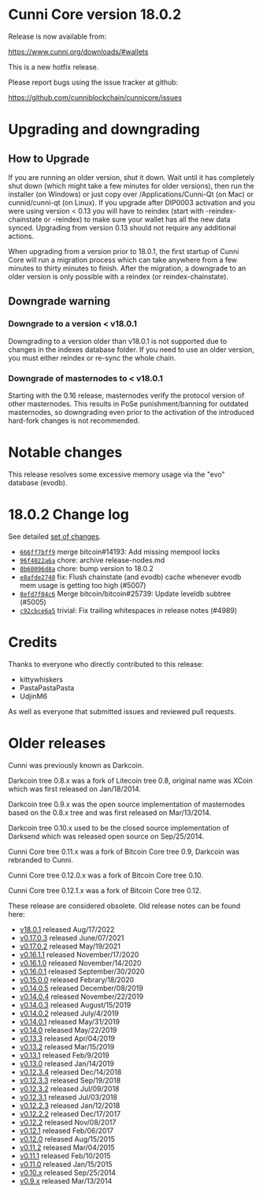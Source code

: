 Cunni Core version 18.0.2
========================

Release is now available from:

  <https://www.cunni.org/downloads/#wallets>

This is a new hotfix release.

Please report bugs using the issue tracker at github:

  <https://github.com/cunniblockchain/cunnicore/issues>


Upgrading and downgrading
=========================

How to Upgrade
--------------

If you are running an older version, shut it down. Wait until it has completely
shut down (which might take a few minutes for older versions), then run the
installer (on Windows) or just copy over /Applications/Cunni-Qt (on Mac) or
cunnid/cunni-qt (on Linux). If you upgrade after DIP0003 activation and you were
using version < 0.13 you will have to reindex (start with -reindex-chainstate
or -reindex) to make sure your wallet has all the new data synced. Upgrading
from version 0.13 should not require any additional actions.

When upgrading from a version prior to 18.0.1, the
first startup of Cunni Core will run a migration process which can take anywhere
from a few minutes to thirty minutes to finish. After the migration, a
downgrade to an older version is only possible with a reindex
(or reindex-chainstate).

Downgrade warning
-----------------

### Downgrade to a version < v18.0.1

Downgrading to a version older than v18.0.1 is not supported due to changes in
the indexes database folder. If you need to use an older version, you must
either reindex or re-sync the whole chain.

### Downgrade of masternodes to < v18.0.1

Starting with the 0.16 release, masternodes verify the protocol version of other
masternodes. This results in PoSe punishment/banning for outdated masternodes,
so downgrading even prior to the activation of the introduced hard-fork changes
is not recommended.

Notable changes
===============

This release resolves some excessive memory usage via the "evo" database (evodb).

18.0.2 Change log
===================

See detailed [set of changes](https://github.com/cunniblockchain/cunnicore/compare/v18.0.1...cunnipay:v18.0.2`).

- [`666ff7bff9`](https://github.com/cunniblockchain/cunnicore/commit/666ff7bff9) merge bitcoin#14193: Add missing mempool locks
- [`96f4022a6a`](https://github.com/cunniblockchain/cunnicore/commit/96f4022a6a) chore: archive release-nodes.md
- [`0b60096d8a`](https://github.com/cunniblockchain/cunnicore/commit/0b60096d8a) chore: bump version to 18.0.2
- [`e8afde2740`](https://github.com/cunniblockchain/cunnicore/commit/e8afde2740) fix: Flush chainstate (and evodb) cache whenever evodb mem usage is getting too high (#5007)
- [`8efd7f04c6`](https://github.com/cunniblockchain/cunnicore/commit/8efd7f04c6) Merge bitcoin/bitcoin#25739: Update leveldb subtree (#5005)
- [`c92cbce6a5`](https://github.com/cunniblockchain/cunnicore/commit/c92cbce6a5) trivial: Fix trailing whitespaces in release notes (#4989)

Credits
=======

Thanks to everyone who directly contributed to this release:

- kittywhiskers
- PastaPastaPasta
- UdjinM6

As well as everyone that submitted issues and reviewed pull requests.

Older releases
==============

Cunni was previously known as Darkcoin.

Darkcoin tree 0.8.x was a fork of Litecoin tree 0.8, original name was XCoin
which was first released on Jan/18/2014.

Darkcoin tree 0.9.x was the open source implementation of masternodes based on
the 0.8.x tree and was first released on Mar/13/2014.

Darkcoin tree 0.10.x used to be the closed source implementation of Darksend
which was released open source on Sep/25/2014.

Cunni Core tree 0.11.x was a fork of Bitcoin Core tree 0.9,
Darkcoin was rebranded to Cunni.

Cunni Core tree 0.12.0.x was a fork of Bitcoin Core tree 0.10.

Cunni Core tree 0.12.1.x was a fork of Bitcoin Core tree 0.12.

These release are considered obsolete. Old release notes can be found here:

- [v18.0.1](https://github.com/cunniblockchain/cunnicore/blob/master/doc/release-notes/cunni/release-notes-18.0.1.md) released Aug/17/2022
- [v0.17.0.3](https://github.com/cunniblockchain/cunnicore/blob/master/doc/release-notes/cunni/release-notes-0.17.0.3.md) released June/07/2021
- [v0.17.0.2](https://github.com/cunniblockchain/cunnicore/blob/master/doc/release-notes/cunni/release-notes-0.17.0.2.md) released May/19/2021
- [v0.16.1.1](https://github.com/cunniblockchain/cunnicore/blob/master/doc/release-notes/cunni/release-notes-0.16.1.1.md) released November/17/2020
- [v0.16.1.0](https://github.com/cunniblockchain/cunnicore/blob/master/doc/release-notes/cunni/release-notes-0.16.1.0.md) released November/14/2020
- [v0.16.0.1](https://github.com/cunniblockchain/cunnicore/blob/master/doc/release-notes/cunni/release-notes-0.16.0.1.md) released September/30/2020
- [v0.15.0.0](https://github.com/cunniblockchain/cunnicore/blob/master/doc/release-notes/cunni/release-notes-0.15.0.0.md) released Febrary/18/2020
- [v0.14.0.5](https://github.com/cunniblockchain/cunnicore/blob/master/doc/release-notes/cunni/release-notes-0.14.0.5.md) released December/08/2019
- [v0.14.0.4](https://github.com/cunniblockchain/cunnicore/blob/master/doc/release-notes/cunni/release-notes-0.14.0.4.md) released November/22/2019
- [v0.14.0.3](https://github.com/cunniblockchain/cunnicore/blob/master/doc/release-notes/cunni/release-notes-0.14.0.3.md) released August/15/2019
- [v0.14.0.2](https://github.com/cunniblockchain/cunnicore/blob/master/doc/release-notes/cunni/release-notes-0.14.0.2.md) released July/4/2019
- [v0.14.0.1](https://github.com/cunniblockchain/cunnicore/blob/master/doc/release-notes/cunni/release-notes-0.14.0.1.md) released May/31/2019
- [v0.14.0](https://github.com/cunniblockchain/cunnicore/blob/master/doc/release-notes/cunni/release-notes-0.14.0.md) released May/22/2019
- [v0.13.3](https://github.com/cunniblockchain/cunnicore/blob/master/doc/release-notes/cunni/release-notes-0.13.3.md) released Apr/04/2019
- [v0.13.2](https://github.com/cunniblockchain/cunnicore/blob/master/doc/release-notes/cunni/release-notes-0.13.2.md) released Mar/15/2019
- [v0.13.1](https://github.com/cunniblockchain/cunnicore/blob/master/doc/release-notes/cunni/release-notes-0.13.1.md) released Feb/9/2019
- [v0.13.0](https://github.com/cunniblockchain/cunnicore/blob/master/doc/release-notes/cunni/release-notes-0.13.0.md) released Jan/14/2019
- [v0.12.3.4](https://github.com/cunniblockchain/cunnicore/blob/master/doc/release-notes/cunni/release-notes-0.12.3.4.md) released Dec/14/2018
- [v0.12.3.3](https://github.com/cunniblockchain/cunnicore/blob/master/doc/release-notes/cunni/release-notes-0.12.3.3.md) released Sep/19/2018
- [v0.12.3.2](https://github.com/cunniblockchain/cunnicore/blob/master/doc/release-notes/cunni/release-notes-0.12.3.2.md) released Jul/09/2018
- [v0.12.3.1](https://github.com/cunniblockchain/cunnicore/blob/master/doc/release-notes/cunni/release-notes-0.12.3.1.md) released Jul/03/2018
- [v0.12.2.3](https://github.com/cunniblockchain/cunnicore/blob/master/doc/release-notes/cunni/release-notes-0.12.2.3.md) released Jan/12/2018
- [v0.12.2.2](https://github.com/cunniblockchain/cunnicore/blob/master/doc/release-notes/cunni/release-notes-0.12.2.2.md) released Dec/17/2017
- [v0.12.2](https://github.com/cunniblockchain/cunnicore/blob/master/doc/release-notes/cunni/release-notes-0.12.2.md) released Nov/08/2017
- [v0.12.1](https://github.com/cunniblockchain/cunnicore/blob/master/doc/release-notes/cunni/release-notes-0.12.1.md) released Feb/06/2017
- [v0.12.0](https://github.com/cunniblockchain/cunnicore/blob/master/doc/release-notes/cunni/release-notes-0.12.0.md) released Aug/15/2015
- [v0.11.2](https://github.com/cunniblockchain/cunnicore/blob/master/doc/release-notes/cunni/release-notes-0.11.2.md) released Mar/04/2015
- [v0.11.1](https://github.com/cunniblockchain/cunnicore/blob/master/doc/release-notes/cunni/release-notes-0.11.1.md) released Feb/10/2015
- [v0.11.0](https://github.com/cunniblockchain/cunnicore/blob/master/doc/release-notes/cunni/release-notes-0.11.0.md) released Jan/15/2015
- [v0.10.x](https://github.com/cunniblockchain/cunnicore/blob/master/doc/release-notes/cunni/release-notes-0.10.0.md) released Sep/25/2014
- [v0.9.x](https://github.com/cunniblockchain/cunnicore/blob/master/doc/release-notes/cunni/release-notes-0.9.0.md) released Mar/13/2014
